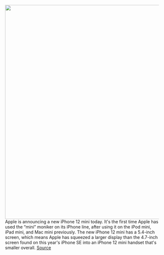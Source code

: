 <img src='https://cdn.vox-cdn.com/thumbor/zVKb9v1ycOC4ApBoS-4YmGQU6DA=/0x0:1288x806/1200x800/filters:focal(541x300:747x506)/cdn.vox-cdn.com/uploads/chorus_image/image/67624621/05PlTtO.5.png' width='700px' /><br/>
Apple is announcing a new iPhone 12 mini today. It's the first time Apple has used the “mini” moniker on its iPhone line, after using it on the iPod mini, iPad mini, and Mac mini previously. The new iPhone 12 mini has a 5.4-inch screen, which means Apple has squeezed a larger display than the 4.7-inch screen found on this year's iPhone SE into an iPhone 12 mini handset that's smaller overall.
<a href='https://www.theverge.com/2020/10/13/21507425/apple-iphone-12-mini-new-model-features-price-release-date-size'> Source <a/>
